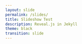 ```yaml
---
layout: slide
permalink: /slides/
title: Slideshow Test
description: Reveal.js in Jekyll
theme: black
transition: slide
---
```

